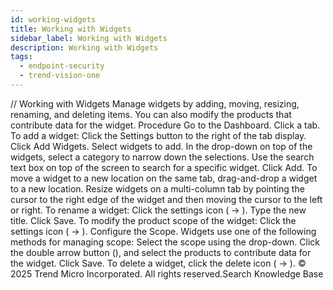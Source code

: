 ```yaml
---
id: working-widgets
title: Working with Widgets
sidebar_label: Working with Widgets
description: Working with Widgets
tags:
  - endpoint-security
  - trend-vision-one
---
```


/*<![CDATA[*/ $('#title').html($('meta[name=map-description]').attr('content')); /*]]>*/ Working with Widgets Manage widgets by adding, moving, resizing, renaming, and deleting items. You can also modify the products that contribute data for the widget. Procedure Go to the Dashboard. Click a tab. To add a widget: Click the Settings button to the right of the tab display. Click Add Widgets. Select widgets to add. In the drop-down on top of the widgets, select a category to narrow down the selections. Use the search text box on top of the screen to search for a specific widget. Click Add. To move a widget to a new location on the same tab, drag-and-drop a widget to a new location. Resize widgets on a multi-column tab by pointing the cursor to the right edge of the widget and then moving the cursor to the left or right. To rename a widget: Click the settings icon ( → ). Type the new title. Click Save. To modify the product scope of the widget: Click the settings icon ( → ). Configure the Scope. Widgets use one of the following methods for managing scope: Select the scope using the drop-down. Click the double arrow button (), and select the products to contribute data for the widget. Click Save. To delete a widget, click the delete icon ( → ). © 2025 Trend Micro Incorporated. All rights reserved.Search Knowledge Base